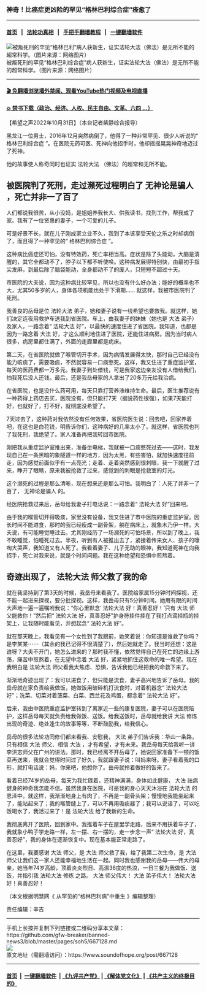 ### 神奇！比癌症更凶险的罕见“格林巴利综合症”痊愈了
------------------------

#### [首页](https://github.com/gfw-breaker/banned-news3/blob/master/README.md) &nbsp;&nbsp;|&nbsp;&nbsp; [法轮功真相](https://github.com/begood0513/basic/blob/master/README.md)  &nbsp;&nbsp;|&nbsp;&nbsp; [手把手翻墙教程](https://github.com/gfw-breaker/guides/wiki)  &nbsp;&nbsp;|&nbsp;&nbsp; [一键翻墙软件](https://github.com/gfw-breaker/nogfw/blob/master/README.md)  



<div><img alt="被叛死刑的罕见“格林巴利”病人获新生，证实法轮大法（佛法）是无所不能的超常科学。（图片来源：网络图片）" src="https://img.soundofhope.org/2022-10/1667246361526.jpg"/>
<br/><figcaption class="caption">
 被叛死刑的罕见“格林巴利综合症”病人获新生，证实法轮大法（佛法）是无所不能的超常科学。（图片来源：网络图片）
</figcaption></div><hr/>

#### [ 🎬  免翻墙浏览墙外禁闻、观看YouTube热门视频及电视直播](https://github.com/gfw-breaker/HelloWorld)

#### [ 💥  禁书下载（政治、经济、人权、民主自由、文革、六四 ...）](https://github.com/gfw-breaker/books/blob/master/README.md)

<div><div class="Content__Wrapper sc-1bvya0-0 elmmKw">
 <div id="post_place_1">
 </div>
 <p class="meta-top">
  <span class="meta">
   【希望之声2022年10月31日】（本台记者紫静综合报导）
  </span>
 </p>
 <p align="left" style="text-align:left">
  黑龙江一位男士，2016年12月突然病倒了，他得了一种非常罕见、很少人听说的“
  <ok href="/term/573974">
   格林巴利综合症
  </ok>
  ”。在医院无药可医、死神向他招手时，他却摇摇晃晃神奇地迈过了死神。
 </p>
 <p>
  他的故事使人称奇同时也证实
  <ok href="/term/8055">
   法轮大法
  </ok>
  （佛法）的超常和无所不能。
 </p>
 <h2>
  <strong>
   被医院判了死刑，走过濒死过程明白了
   <ok href="/term/801759">
    无神论是骗人
   </ok>
   ，死亡并非一了百了
  </strong>
 </h2>
 <p>
  人们都说我很苦，从小没妈，是姐姐养我长大、供我读书，找到工作，帮我成了家。我有了一位贤惠的妻子，一个可爱的儿子。
 </p>
 <p>
  可是好景不长，就在儿子刚成家立业不久，我到了本该享受天伦之乐之时却病倒了，而且得了一种罕见的“
  <ok href="/term/573974">
   格林巴利综合症
  </ok>
  ”。
 </p>
 <p>
  这种病比癌症还可怕，没有特效药，死亡率相当高。症状是除了头能动，大脑是清醒的，其它全都动不了，脖子以下都不听使唤。这种病发展得特别快，由最初手指尖发麻，到最后除了脑袋能动，全身都动不了的废人，只短短不超过十天。
 </p>
 <p>
  市医院的大夫说，因为这种病比较罕见，所以也没有什么好办法；能好的概率也不大，尤其50多岁的人，身体各项机能也处于下滑期…… 就这样，我被市医院判了死刑。
 </p>
 <p>
  我善良的岳母是位
  <ok href="/term/8055">
   法轮大法
  </ok>
  弟子，她和妻子说有一线希望也要救我。就这样，她们决定连夜用救护车送我到省医院。车上，由我妻子的妹妹（她也是
  <ok href="/term/56274">
   大法
  </ok>
  弟子）及家人，一路念着“
  <ok href="/term/8055">
   法轮大法
  </ok>
  好”，以最快的速度住进了省医院。我知道，也都是因为一路念着
  <ok href="/term/56274">
   大法
  </ok>
  好，才这么顺利地住进了医院，还能住进病房。因为当时病人很多，病房里都住满了，外面的走廊里都是病床。
 </p>
 <p>
  第二天，在省医院就做了喉管切开手术，因为病情发展得太快，那时自己已经没有能力咳痰了，需要吸痰，不然就容易一口痰憋死。这样，我又住进了重症监护室，每天的医药费都一万多元。我妻子到处借钱，可是我家这边亲友没有人借给我们，怕我死后没人还钱。最后，还是我岳母家的人拿出了20多万元给我治病。
 </p>
 <p>
  在省医院，也是没什么药可用，每天只靠打营养液维持生命。最后，医生推荐说有一种药得上药店去买，医院没有，但只能打7天（据说药性很强），如果7天能打好，也就好了，打不好，就彻底没希望了。
 </p>
 <p>
  7天过去了，这种药对我依然没有任何效果，省医院医生说：回去吧，回家养着吧，在这也是白花钱，明告诉你们，这种病好的几率太小了。就这样，省医院也判了我死刑，我绝望了。家人准备再把我转回市医院。
 </p>
 <p>
  刚把我从重症监护室推出来，准备坐电梯，我就被一口痰憋死过去——这时，我发现自己在一条黑暗的象隧道一样的地方，因为太黑，有些害怕，就加快速度往前走，因为感觉前面似乎有一点亮光；走着、走着突然感到很刺眼，我一下就醒了过来，睁开了眼睛，原来我被抢救了过来，感觉到的刺眼是抢救室的灯光。
 </p>
 <p>
  这个濒死的过程是那么清晰，现在想来还是那么可怕。我明白了：人死了并非一了百了，
  <ok href="/term/801759">
   无神论是骗人
  </ok>
  的。
 </p>
 <p>
  经医院抢救过来后，岳母给我妻子打电话说：一路念着“
  <ok href="/term/8055">
   法轮大法
  </ok>
  好”回来吧。
 </p>
 <p>
  由于我的喉管切开得吸痰，家里没有设备，我又住进了市中医院的重症监护室。因长时间不能进食，那时的我已经瘦成一副骨架，躺在病床上，就象木乃伊一样。大夫说，有可能睡觉睡过去。尤其刚经历了一场濒死的可怕场景，所以到了晚上，我不敢睡觉，怕睡死过去。半夜，听到有人被推出去了，紧接着传来女人、孩子的嚎啕大哭声，我知道又有人死了。我看着妻子、儿子无助的眼神，我知道死神在向我招手，死亡对我来说，就是个时间问题。我在这种绝望和恐惧中煎熬着。
 </p>
 <h2>
  <strong>
   奇迹出现了，
   <ok href="/term/8055">
    法轮大法
   </ok>
   师父救了我的命
  </strong>
 </h2>
 <p>
  就在我坚持到了第3天的时候，我岳母来看我了。医院给家属15分钟时间探视，还不能一起进来探视，要分批探视。这样，我岳母只有5分钟时间。她用有限的时间大声地一遍一遍嘱咐我说：“你心里默念‘
  <ok href="/term/8055">
   法轮大法
  </ok>
  好！真善忍好！’只有
  <ok href="/term/56274">
   大法
  </ok>
  师父能救你！”然后把“
  <ok href="/term/8055">
   法轮大法
  </ok>
  好，真善忍好”护身符挂件挂在了我打点滴挂瓶的挂架上，让我随时能看见，并想起念“
  <ok href="/term/8055">
   法轮大法
  </ok>
  好”。
 </p>
 <p>
  就在那天晚上，我看见有一个女性到了我跟前，她笑着说：你知道是谁救了你吗？是李某某⋯⋯（其余的我已记得不很清楚了），然后她就走了。我当时还想：这是谁呀？大夫不开门，她怎么进来的？那时我不懂，依然觉得自己在死亡的边缘上游荡，痛苦中煎熬着，在无望中念着
  <ok href="/term/56274">
   大法
  </ok>
  好，紧紧地抓住这救命的唯一希望。现在我明白是
  <ok href="/term/8055">
   法轮大法
  </ok>
  师父看我太焦虑、恐惧，告诉我他已经把我的命救下来了。
 </p>
 <p>
  渐渐地奇迹出现了：我可以进食了，但只能是流食，妻子高兴地告诉了岳母。我的岳母就在家负责给我做饭，她做饭用破碎机打流食时，对着机器念“
  <ok href="/term/8055">
   法轮大法
  </ok>
  好”；洗菜、切菜对着菠菜、白菜、西兰花及鸡蛋，都念着“
  <ok href="/term/8055">
   法轮大法
  </ok>
  好”。
 </p>
 <p>
  后来，我由中医院重症监护室转到了离家近一些的康复医院，妻子可以在医院陪护，这样岳母每天就负责给我做饭、送饭。给我送饭时，岳母就给我讲
  <ok href="/term/56274">
   大法
  </ok>
  <ok href="/term/554195">
   修炼
  </ok>
  出现的奇迹、绝处逢生的故事等等，不断鼓励我，给我信心。
 </p>
 <p>
  岳母的很多法轮功同修们都来看我、安慰我，
  <ok href="/term/56274">
   大法
  </ok>
  弟子们告诉我：华山一条路，只有相信
  <ok href="/term/56274">
   大法
  </ok>
  师父、相信
  <ok href="/term/56274">
   大法
  </ok>
  ，才有希望，才有未来。我岳母每天给我听一讲李洪志师父在广州的讲法。那时，我已经离不开岳母了，她说回家准备下一顿的饭菜再送来，我就会觉得时间过了好久，我就跟妻子说：叫妈来呀。妻子看着我的口形，就打电话说：妈，你来吧，他想你了。岳母就拎着做好的饭来了。
 </p>
 <p>
  看着已经74岁的岳母，每天为我忙碌着，还精神满满，身体如此健康，
  <ok href="/term/56274">
   大法
  </ok>
  祛病健身的神奇我怎能不信。虽然我身在医院，可是我的身心天天沐浴在
  <ok href="/term/8055">
   法轮大法
  </ok>
  的恩泽中。就这样，我渐渐地身上有肉了，不再是一副骨头架；慢慢地我能坐起来了，能站起来了；我的喉管缝上了，可以不再用吸痰器了；我可以说话了，可以吃饭喝水了，我活过来了！是
  <ok href="/term/8055">
   法轮大法
  </ok>
  给了我新的生命。
 </p>
 <p>
  我彻底离开了医院，回到家中。我推着车子在屋里学走路，后来不用扶着车子了，我就象小鸭子学走路一样，左一摆、右一摆的，走一步念一声“
  <ok href="/term/8055">
   法轮大法
  </ok>
  好，真善忍好”，我的身体在逐渐恢复中。现在基本能正常走路了。
 </p>
 <p>
  在这里，我要感谢
  <ok href="/term/56274">
   大法
  </ok>
  师父，是
  <ok href="/term/56274">
   大法
  </ok>
  师父救了我，给了我第二次生命，是
  <ok href="/term/56274">
   大法
  </ok>
  师父让我们这一家人还能幸福地生活在一起。同时我也感谢我的岳母——伟大的母亲，她当年74岁高龄，顶着炎炎烈日、高温36度的热浪，一日三餐为我做饭、送饭，并指引我
  <ok href="/term/8055">
   法轮大法
  </ok>
  <ok href="/term/554195">
   修炼
  </ok>
  之路。
  <ok href="/term/56274">
   大法
  </ok>
  师父伟大！
  <ok href="/term/56274">
   大法
  </ok>
  弟子伟大！
  <ok href="/term/8055">
   法轮大法
  </ok>
  好！真善忍好！
 </p>
 <p>
  （本文根据明慧网《
  <ok href="https://www.minghui.org/mh/articles/2022/10/28/%E4%BB%8E%E7%BD%95%E8%A7%81%E7%9A%84%E2%80%9C%E6%A0%BC%E6%9E%97%E5%B7%B4%E5%88%A9%E7%97%85%E2%80%9D%E4%B8%AD%E9%87%8D%E7%94%9F-451216.html">
   从罕见的“格林巴利病”中重生
  </ok>
  》编辑整理）
 </p>
 <p class="meta-btm">
  责任编辑：辛吉
 </p>
</div>
</div>
<hr/>
手机上长按并复制下列链接或二维码分享本文章：<br/>
https://github.com/gfw-breaker/banned-news3/blob/master/pages/soh5/667128.md <br/>
<a href='https://github.com/gfw-breaker/banned-news3/blob/master/pages/soh5/667128.md'><img src='https://github.com/gfw-breaker/banned-news3/blob/master/pages/soh5/667128.md.png'/></a> <br/>
原文地址（需翻墙访问）：https://www.soundofhope.org/post/667128


------------------------
#### [首页](https://github.com/gfw-breaker/banned-news3/blob/master/README.md) &nbsp;|&nbsp; [一键翻墙软件](https://github.com/gfw-breaker/nogfw/blob/master/README.md) &nbsp;| [《九评共产党》](https://github.com/gfw-breaker/9ping.md/blob/master/README.md#九评之一评共产党是什么) | [《解体党文化》](https://github.com/gfw-breaker/jtdwh.md/blob/master/README.md) | [《共产主义的终极目的》](https://github.com/gfw-breaker/gczydzjmd.md/blob/master/README.md)


<img src='http://gfw-breaker.win/banned-news3/pages/soh5/667128.md' width='0px' height='0px'/>